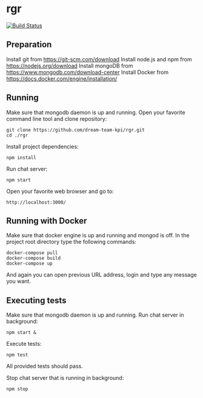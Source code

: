 # rgr
[![Build Status](https://travis-ci.org/dream-team-kpi/rgr.svg?branch=master)](https://travis-ci.org/dream-team-kpi/rgr)

## Preparation
Install git from https://git-scm.com/download
Install node.js and npm from https://nodejs.org/download
Install mongoDB from https://www.mongodb.com/download-center
Install Docker from https://docs.docker.com/engine/installation/

## Running
Make sure that mongodb daemon is up and running.
Open your favorite command line tool and clone repository:
```
git clone https://github.com/dream-team-kpi/rgr.git
cd ./rgr
```

Install project dependencies:
```
npm install
```

Run chat server:
```
npm start
```

Open your favorite web browser and go to:
```
http://localhost:3000/
```

## Running with Docker
Make sure that docker engine is up and running and mongod is off.
In the project root directory type the following commands:
```
docker-compose pull
docker-compose build
docker-compose up
```

And again you can open previous URL address, login and type any message you want.

## Executing tests
Make sure that mongodb daemon is up and running.
Run chat server in background:
```
npm start &
```

Execute tests:
```
npm test
```
All provided tests should pass.

Stop chat server that is running in background:
```
npm stop
```
